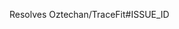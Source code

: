 Resolves Oztechan/TraceFit#ISSUE_ID
<!--
Pull Request Checklist
1. I have read the https://github.com/Oztechan/TraceFit/blob/develop/docs/CONTRIBUTING.md
2. PR title is in the format of `[Oztechan/TraceFit#ISSUE_ID] ISSUE_TITLE`
3. I have added a valid description and pictures if necessary.
4. I replaced `ISSUE_ID` with the ID of issue.
5. I have tested the app before creating this PR 
-->
